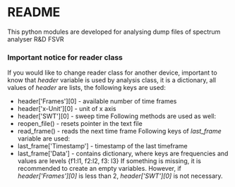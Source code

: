 # README #

This python modules are developed for analysing dump files of spectrum analyser R&D FSVR

### Important notice for reader class ###

If you would like to change reader class for another device, important to know that *header* variable is used by analysis class, it is a dictionary, all values of *header* are lists, the following keys are used:
* header['Frames'][0] - available number of time frames
* header['x-Unit'][0] - unit of x axis
* header['SWT'][0] - sweep time
Following methods are used as well:
* reopen_file() - resets pointer in the text file
* read_frame() - reads the next time frame
Following keys of *last_frame* variable are used:
* last_frame['Timestamp'] - timestamp of the last timeframe
* last_frame['Data'] - contains dictionary, where keys are frequencies and values are levels {f1:l1, f2:l2, f3: l3}
If something is missing, it is recommended to create an empty variables. However, if *header['Frames'][0]* is less than 2, *header['SWT'][0]* is not necessary.
